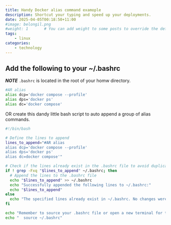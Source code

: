 ```yaml
---
title: Handy Docker alias command examople
description: Shortcut your typing and speed up your deployments.
date: 2025-04-05T00:18:50+11:00
#image: belongil.png
#weight: 1       # You can add weight to some posts to override the default sorting (date descending)
tags: 
    - linux
categories:
    - technology
---
```



## Add the following to your ~/.bashrc

***NOTE*** ```.bashrc``` is located in the root of your homw directory. 

```bash
#AR alias
alias dcp='docker compose --profile'
alias dps='docker ps'
alias dc='docker compose'
```

OR create this dandy little bash script to auto append a group of alias commands.


```bash
#!/bin/bash

# Define the lines to append
lines_to_append="#AR alias
alias dcp='docker compose --profile'
alias dps='docker ps'
alias dc=docker compose'"

# Check if the lines already exist in the .bashrc file to avoid duplicates
if ! grep -Fxq "$lines_to_append" ~/.bashrc; then
  # Append the lines to the .bashrc file
  echo "$lines_to_append" >> ~/.bashrc
  echo "Successfully appended the following lines to ~/.bashrc:"
  echo "$lines_to_append"
else
  echo "The specified lines already exist in ~/.bashrc. No changes were made."
fi

echo "Remember to source your .bashrc file or open a new terminal for the changes to take effect:"
echo "  source ~/.bashrc"
```